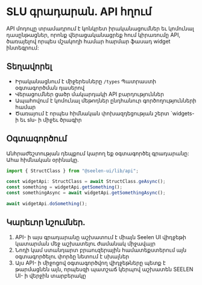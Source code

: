 # **SLU գրադարան. API հղում**

API մոդուլը տրամադրում է կոնկրետ իրականացումներ եւ կոմունալ դասընթացներ, որոնք 
վերացականացրեք հում կիրառումը API, ծառայելով որպես մշակողի համար հարմար ֆասադ 
widget ինտեգրում:

## **Տեղավորել**

* Իրականացնում է միջերեսները `/types` Պատրաստի օգտագործման դասերով
* Վերացումներ ցածր մակարդակի API բարդություններ
* Ապահովում է կոմունալ մեթոդներ ընդհանուր գործողությունների համար
* Ծառայում է որպես հիմնական փոխազդեցության շերտ \`widgets- ի եւ slu- ի միջեւ 
  ծրագիր

## **Օգտագործում**

Անհրաժեշտության դեպքում կարող եք օգտագործել գրադարանը: Ահա հիմնական օրինակը.

```ts
import { StructClass } from "@seelen-ui/lib/api";

const widgetApi: StructClass = await StructClass.geAsync();
const something = widgetApi.getSomething();
const somethingAsync = await widgetApi.getSomethingAsync();

await widgetApi.doSomething();
```

## **Կարեւոր նշումներ.**

1. API- ի այս գրադարանը աշխատում է միայն Seelen UI վիդջեթի կատարման մեջ աշխատելու ժամանակ 
   միջավայր
2. Նոդի կամ ստանդարտ բրաուզերային համատեքստերում այն ​​օգտագործելու փորձը նետում է 
   սխալներ
3. Այս API- ի միջոցով օգտագործվող վիդջեթները պետք է թարմացնեն այն, որպեսզի պատշաճ կերպով աշխատեն 
   SEELEN UI- ի վերջին տարբերակը
